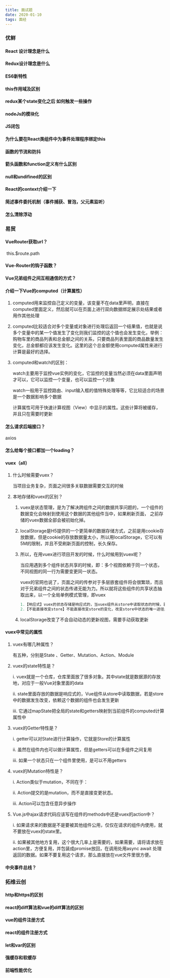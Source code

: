 ```yaml
---
title: 面试题
date: 2020-01-10
tags: 面经
---
```




### 优鲜

#### React 设计理念是什么

#### Redux设计理念是什么

<!-- more -->
#### ES6新特性

#### this作用域及区别

#### redux某个state变化之后 如何触发一些操作

#### nodeJs的模块化

#### JS闭包

#### 为什么要在React类组件中为事件处理程序绑定this

#### 函数的节流和防抖

#### 箭头函数和function定义有什么区别

#### null和undifined的区别

#### React的context介绍一下

#### 简述事件委托机制（事件捕获、冒泡，父元素监听）

#### 怎么清除浮动

### 易贸

#### VueRouter获取url？

​	this.$route.path



#### Vue-Router的钩子函数？

#### Vue兄弟组件之间互相通信的方式？

#### 介绍一下Vue的computed（计算属性）

1. computed用来监控自己定义的变量，该变量不在data里声明，直接在computed里面定义，然后就可以在页面上进行双向数据绑定展示处结果或者用作其他处理

2. computed比较适合对多个变量或对象进行处理后返回一个结果值，也就是说多个变量中的某一个值发生了变化则我们监控的这个值也会发生变化，举例：购物车里的商品列表和总金额之间的关系，只要商品列表里面的商品数量发生变化，总金额都应该发生变化。这里的这个总金额使用computed属性来进行计算是最好的选择。

3. computed和watch的区别：

   watch主要用于监控vue实例的变化，它监控的变量当然必须在data里面声明才可以，它可以监控一个变量，也可以监控一个对象

   watch一般用于监控路由、input输入框的值特殊处理等等，它比较适合的场景是一个数据影响多个数据

   计算属性可用于快速计算视图（View）中显示的属性。这些计算将被缓存，并且只在需要时更新

#### 怎么请求后端接口？

axios

#### 怎么给每个接口都加一个loading？

#### vuex（all）

1. 什么时候需要vuex？

   当项目业务复杂，页面之间很多关联数据需要交互的时候

2. 本地存储和vuex的区别？

   1. vuex是状态管理，是为了解决跨组件之间的数据共享问题的，一个组件的数据变化会映射到使用这个数据的其他组件当中，如果刷新页面， 之前存储的vuex数据全部会被初始化掉。

   2. localStorage是H5提供的一个更简单的数据存储方式，之前是用cookie存放数据，但是cookie的存放数据量太小，所以用localStorage，它可以有5M的限制，并且不受刷新页面的控制，长久保存。

   3. 所以，在用vuex进行项目开发的时候，什么时候用到vuex呢？

      当应用遇到多个组件状态共享的时候，即：多个视图依赖于同一个状态，不同视图的同一行为需要变更同一状态。

      vuex的官网也说了，页面之间的传参对于多层嵌套组件将会很繁琐，而且对于兄弟组件之间的状态传递无能为力。所以就将这些组件的共享状态抽取出来，以一个全局单例模式管理，即vuex

      ```javascript
      1.【响应式】vuex的状态存储是响应式的，当vuex组件从store中读取状态的时候，若store中的状态发生变化，那么相应的组件也会得到高效更新。
      2.【不能直接改变store】不能直接改变store的变化，改变store中状态的唯一途径是commit mutation，方便与跟踪每一个状态的变化
      ```

   4. localStorage改变了不会自动动态的更新视图，需要手动获取更新

#### vuex中常见的属性

1. vuex有哪几种属性？

   有五种，分别是State 、Getter、Mutation、Action、Module

2. vuex的state特性是？

   i. vuex就是一个仓库，仓库里面放了很多对象。其中state就是数据源的存放地，对应于一般Vue对象里面的data

   ii. state里面存放的数据是响应式的，Vue组件从store中读取数据，若是store中的数据发生改变，依赖这个数据的组件也会发生更新

   iii. 它通过mapState把全局的state和getters映射到当前组件的computed计算属性中

3. vuex的Getter特性是？

   i. getter可以对State进行计算操作，它就是Store的计算属性

   ii. 虽然在组件内也可以做计算属性，但是getters可以在多组件之间复用

   iii.  如果一个状态只在一个组件里使用，是可以不用getters

4. vuex的Mutation特性是？

   i. Action类似于mutation，不同在于：

   ii. Action提交的是mutation，而不是直接变更状态。

   iii. Action可以包含任意异步操作

5. Vue.js中ajax请求代码应该写在组件的methods中还是vuex的action中？

   i. 如果请求来的数据是不是要被其他组件公用，仅仅在请求的组件内使用，就不要放在vuex的state里。

   ii. 如果被其他地方复用，这个很大几率上是需要的，如果需要，请将请求放在action里，方便复用，并包装成promise放回，在调用处用async await 处理返回的数据。如果不要复用这个请求，那么直接放在vue文件里很方便。

#### 中央事件总线？

### 拓维云创

#### http和https的区别

#### react的diff算法和vue的diff算法的区别

#### vue的组件注册方式

#### react的组件注册方式

#### let和var的区别

#### 强缓存和软缓存

#### 前端性能优化

